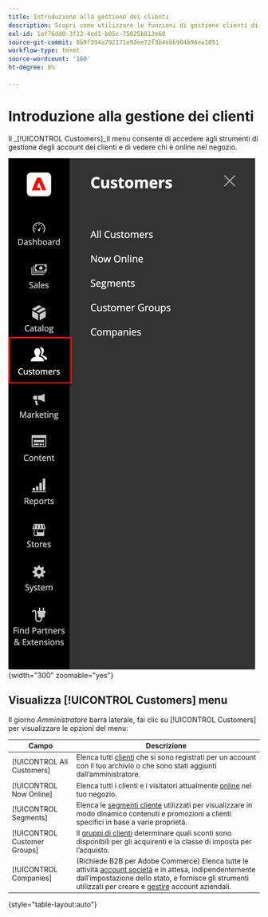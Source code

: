 ```yaml
---
title: Introduzione alla gestione dei clienti
description: Scopri come utilizzare le funzioni di gestione clienti di Commerce per migliorare l’esperienza del cliente per il tuo negozio.
exl-id: 1af76dd0-3f22-4ed1-b05c-75025b813e60
source-git-commit: 0b9f394a792171e93ee72f3b4ebb904b96ea1051
workflow-type: tm+mt
source-wordcount: '160'
ht-degree: 0%

---
```


# Introduzione alla gestione dei clienti

Il _[!UICONTROL Customers]_Il menu consente di accedere agli strumenti di gestione degli account dei clienti e di vedere chi è online nel negozio.

![Menu Clienti](assets/admin-menu-customers.png){width="300" zoomable="yes"}

## Visualizza [!UICONTROL Customers] menu

Il giorno _Amministratore_ barra laterale, fai clic su [!UICONTROL Customers] per visualizzare le opzioni del menu:

| Campo | Descrizione |
|---|---|
| [!UICONTROL All Customers] | Elenca tutti [clienti](../customers/customers-all.md) che si sono registrati per un account con il tuo archivio o che sono stati aggiunti dall’amministratore. |
| [!UICONTROL Now Online] | Elenca tutti i clienti e i visitatori attualmente [online](../customers/now-online.md) nel tuo negozio. |
| [!UICONTROL Segments] | Elenca le [segmenti cliente](../customers/customer-segments.md) utilizzati per visualizzare in modo dinamico contenuti e promozioni a clienti specifici in base a varie proprietà. |
| [!UICONTROL Customer Groups] | Il [gruppi di clienti](../customers/customer-groups.md) determinare quali sconti sono disponibili per gli acquirenti e la classe di imposta per l’acquisto. |
| [!UICONTROL Companies] | (Richiede B2B per Adobe Commerce) Elenca tutte le attività [account società](../b2b/account-companies.md) e in attesa, indipendentemente dall’impostazione dello stato, e fornisce gli strumenti utilizzati per creare e [gestire](../b2b/account-company-manage.md) account aziendali. |

{style="table-layout:auto"}
